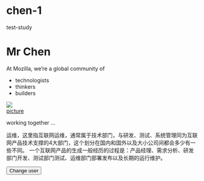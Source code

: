 # chen-1
test-study

<link href="styles/style.css" rel="stylesheet" type="text/css">

<h1>Mr Chen </h1>
<p>At Mozilla, we’re a global community of</p>

<ul> 
  <li>technologists</li>
  <li>thinkers</li>
  <li>builders</li>
</ul>
<img src="images/t1.jpg">
<br>
<a href="images/3.jpg">picture</a>

<p>working together ... </p>
<p>   运维，这里指互联网运维，通常属于技术部门，与研发、测试、系统管理同为互联网产品技术支撑的4大部门，这个划分在国内和国外以及大小公司间都会多少有一些不同。
一个互联网产品的生成一般经历的过程是：产品经理、需求分析、研发部门开发、测试部门测试、运维部门部署发布以及长期的运行维护。
</p>

<button>Change user</button>

<script src="scripts/maintest.js"></script>


